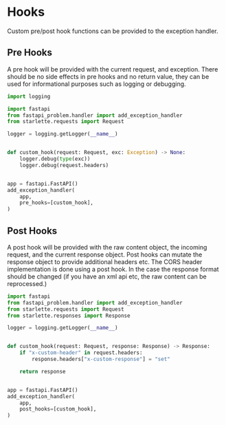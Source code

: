 # Hooks

Custom pre/post hook functions can be provided to the exception handler.

## Pre Hooks

A pre hook will be provided with the current request, and exception. There
should be no side effects in pre hooks and no return value, they can be used
for informational purposes such as logging or debugging.

```python
import logging

import fastapi
from fastapi_problem.handler import add_exception_handler
from starlette.requests import Request

logger = logging.getLogger(__name__)


def custom_hook(request: Request, exc: Exception) -> None:
    logger.debug(type(exc))
    logger.debug(request.headers)


app = fastapi.FastAPI()
add_exception_handler(
    app,
    pre_hooks=[custom_hook],
)
```

## Post Hooks

A post hook will be provided with the raw content object, the incoming request,
and the current response object. Post hooks can mutate the response object to
provide additional headers etc. The CORS header implementation is done using a
post hook. In the case the response format should be changed (if you have an
xml api etc, the raw content can be reprocessed.)

```python
import fastapi
from fastapi_problem.handler import add_exception_handler
from starlette.requests import Request
from starlette.responses import Response

logger = logging.getLogger(__name__)


def custom_hook(request: Request, response: Response) -> Response:
    if "x-custom-header" in request.headers:
        response.headers["x-custom-response"] = "set"

    return response


app = fastapi.FastAPI()
add_exception_handler(
    app,
    post_hooks=[custom_hook],
)
```

